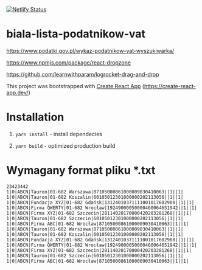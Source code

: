 [![Netlify Status](https://api.netlify.com/api/v1/badges/9812be22-733b-4ddb-b0fb-f6b341a0412c/deploy-status)](https://app.netlify.com/sites/cocky-dijkstra-b71528/deploys)

# biala-lista-podatnikow-vat

https://www.podatki.gov.pl/wykaz-podatnikow-vat-wyszukiwarka/

https://www.npmjs.com/package/react-dropzone

https://github.com/learnwithparam/logrocket-drag-and-drop

This project was bootstrapped with [Create React App](https://github.com/facebook/create-react-app) (https://create-react-app.dev/)

# Installation

1. `yarn install` - install dependecies

2. `yarn build` - optimized production build

# Wymagany format pliku *.txt

```
23423442
1|0|ABCN|Tauron|01-682 Warszawa|87105000861000009030410063||1||1|
1|0|ABCN|Tauron|01-682 Koszalin|60105012301000000202113056||1||1|
1|0|ABCN|Fundacja XYZ|01-682 Gdańsk|13124010371111001017602908||1||1|
1|0|ABCN|Firma QWERTY|01-682 Wrocław|19249000050000460064651942||1||1|
1|0|ABCN|Firma XYZ|01-682 Szczecin|28114020170000420203281268||1||1|
1|0|ABCN|Tauron|01-682 Szczecin|60105012301000000202113056||1||1|
1|0|ABCN|Firma ABC|01-682 Wrocław|87105000861000009030410063||1||1|
1|0|ABCN|Tauron|01-682 Warszawa|87105000861000009030410063||1||1|
1|0|ABCN|Tauron|01-682 Koszalin|60105012301000000202113056||1||1|
1|0|ABCN|Fundacja XYZ|01-682 Gdańsk|13124010371111001017602908||1||1|
1|0|ABCN|Firma QWERTY|01-682 Wrocław|19249000050000460064651942||1||1|
1|0|ABCN|Firma XYZ|01-682 Szczecin|28114020170000420203281268||1||1|
1|0|ABCN|Tauron|01-682 Szczecin|60105012301000000202113056||1||1|
1|0|ABCN|Firma ABC|01-682 Wrocław|87105000861000009030410063||1||1|
```

